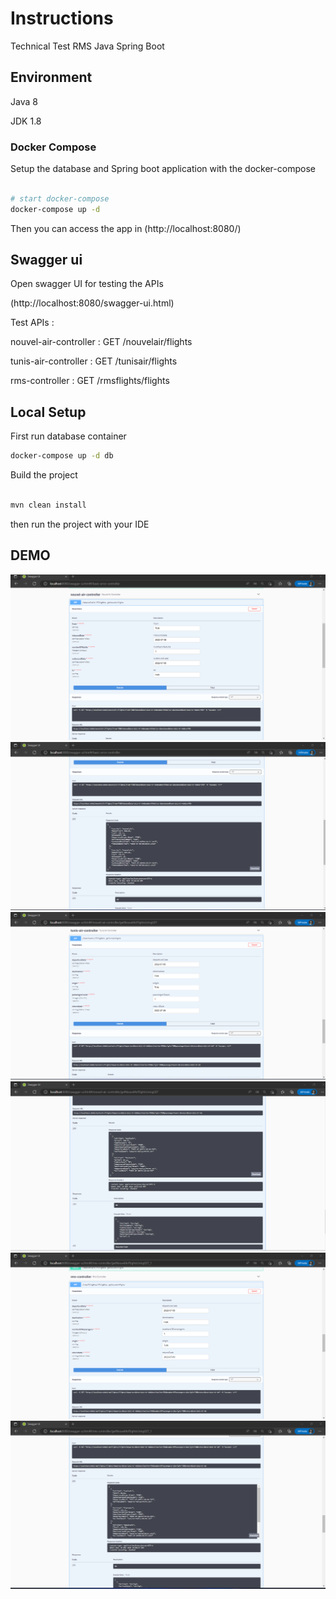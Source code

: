  # Instructions

Technical Test RMS Java Spring Boot

## Environment

Java 8

JDK 1.8

### Docker Compose

Setup the database and Spring boot application with the docker-compose

```bash

# start docker-compose
docker-compose up -d

```

Then you can access the app in (http://localhost:8080/)

## Swagger ui 

Open swagger UI for testing the APIs


(http://localhost:8080/swagger-ui.html)


Test APIs :

nouvel-air-controller : 
    GET /nouvelair/flights

tunis-air-controller : 
    GET /tunisair/flights

rms-controller : 
    GET /rmsflights/flights



## Local Setup 
First run database container 

```bash
docker-compose up -d db
```

Build the project

```bash

mvn clean install

```

then run the project with your IDE

## DEMO

![Alt text](1.png?raw=true "Title")
![Alt text](2.png?raw=true "Title")
![Alt text](3.png?raw=true "Title")
![Alt text](4.png?raw=true "Title")
![Alt text](5.png?raw=true "Title")
![Alt text](6.png?raw=true "Title")
